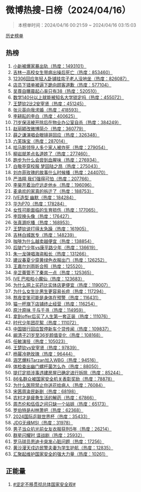<h1>
微博热搜-日榜（2024/04/16）
</h1>
<blockquote>
<p>
本榜单时间：2024/04/16 00:21:59 ~ 2024/04/16 03:15:03
</p>
</blockquote>
<p>
<a href="https://github.com/daifee/weibo-hot-search/tree/main/archives/daily">历史榜单</a>
</p>
<h2>
热榜
</h2>
<ol>

<li>
<a href="https://s.weibo.com/weibo?q=%23%E5%B0%8F%E6%96%B0%E8%A2%AB%E7%88%86%E5%AE%B6%E6%9A%B4%E5%87%BA%E8%BD%A8%23" target="weibo">
小新被爆家暴出轨（热度：1493101）
</a>
</li>

<li>
<a href="https://s.weibo.com/weibo?q=%23%E5%90%89%E6%9E%97%E4%B8%80%E9%AB%98%E6%A0%A1%E5%A5%B3%E7%94%9F%E5%B8%A6%E7%97%85%E5%87%BA%E6%93%8D%E5%90%8E%E6%AD%BB%E4%BA%A1%23" target="weibo">
吉林一高校女生带病出操后死亡（热度：853460）
</a>
</li>

<li>
<a href="https://s.weibo.com/weibo?q=%2312306%E5%9B%9E%E5%BA%94%E5%B9%B4%E8%BD%BB%E4%BA%BA%E5%8D%A7%E9%93%BA%E6%8C%82%E5%B8%98%E5%AD%90%E8%80%81%E4%BA%BA%E6%B2%A1%E5%9C%B0%E5%9D%90%23" target="weibo">
12306回应年轻人卧铺挂帘子老人没地坐（热度：826087）
</a>
</li>

<li>
<a href="https://s.weibo.com/weibo?q=%23%E5%BA%97%E5%91%98%E4%B8%8B%E9%94%99%E5%8D%95%E8%A2%AB%E9%80%BC%E4%B8%8B%E8%B7%AA%E5%90%91%E9%A1%BE%E5%AE%A2%E9%81%93%E6%AD%89%23" target="weibo">
店员下错单被逼下跪向顾客道歉（热度：577104）
</a>
</li>

<li>
<a href="https://s.weibo.com/weibo?q=%23%E5%90%B4%E5%B0%8A%E8%87%AA%E6%9B%9D%E6%99%A8%E8%B5%B7%E5%BF%83%E7%8E%87%E5%8F%AA%E6%9C%8938%23" target="weibo">
吴尊自曝晨起心率只有38（热度：520510）
</a>
</li>

<li>
<a href="https://s.weibo.com/weibo?q=%23%E6%95%B0%E5%AD%A6140%E5%88%86%E4%BB%A5%E4%B8%8A%E5%B0%B1%E8%83%BD%E8%A2%AB%E7%9F%A5%E5%90%8D%E5%A4%A7%E5%AD%A6%E9%94%81%E5%AE%9A%E5%90%97%23" target="weibo">
数学140分以上就能被知名大学锁定吗（热度：455072）
</a>
</li>

<li>
<a href="https://s.weibo.com/weibo?q=%23%E7%8E%8B%E6%A5%9A%E9%92%A62%E6%AF%942%E5%AE%89%E5%AE%B0%E8%B4%A4%23" target="weibo">
王楚钦2比2安宰贤（热度：451245）
</a>
</li>

<li>
<a href="https://s.weibo.com/weibo?q=%23%E5%BC%A0%E5%85%83%E8%8B%B1%E5%90%91%E6%88%91%E6%B1%82%E5%A9%9A%23" target="weibo">
张元英向我求婚（热度：418593）
</a>
</li>

<li>
<a href="https://s.weibo.com/weibo?q=%23%E6%9D%8E%E8%80%95%E8%80%98%E7%9A%84%E6%9D%8E%E7%99%BD%23" target="weibo">
李耕耘的李白（热度：400625）
</a>
</li>

<li>
<a href="https://s.weibo.com/weibo?q=%2371%E5%B2%81%E4%BF%9D%E6%B4%81%E8%A2%AB%E5%BC%80%E9%99%A4%E5%90%8E%E5%9C%A8%E7%89%A9%E4%B8%9A%E5%8A%9E%E5%85%AC%E5%AE%A4%E8%87%AA%E6%9D%80%23" target="weibo">
71岁保洁被开除后在物业办公室自杀（热度：384249）
</a>
</li>

<li>
<a href="https://s.weibo.com/weibo?q=%23%E8%B5%B5%E4%B8%BD%E9%A2%96%E6%94%B9%E5%BE%AE%E5%8D%9A%E7%AE%80%E4%BB%8B%23" target="weibo">
赵丽颖改微博简介（热度：360779）
</a>
</li>

<li>
<a href="https://s.weibo.com/weibo?q=%23%E8%96%9B%E4%B9%8B%E8%B0%A6%E6%BC%94%E5%94%B1%E4%BC%9A%E7%9C%BC%E9%95%9C%E5%93%A5%E5%9B%9E%E5%BA%94%23" target="weibo">
薛之谦演唱会眼镜哥回应（热度：326348）
</a>
</li>

<li>
<a href="https://s.weibo.com/weibo?q=%23%E5%85%AD%E8%8A%99%E7%8F%A0%E5%AE%9D%23" target="weibo">
六芙珠宝（热度：287014）
</a>
</li>

<li>
<a href="https://s.weibo.com/weibo?q=%23%E5%93%88%E9%A9%AC%E6%96%AF%E9%A2%86%E5%AF%BC%E4%BA%BA%E5%A4%9A%E4%B8%AA%E5%AE%B6%E4%BA%BA%E8%A2%AB%E7%82%B8%E6%AD%BB%23" target="weibo">
哈马斯领导人多个家人被炸死（热度：279054）
</a>
</li>

<li>
<a href="https://s.weibo.com/weibo?q=%23%E6%9F%B3%E5%B2%A9%E5%B0%B1%E5%B7%AE%E7%82%B9%E5%90%8D%E9%81%93%E5%A7%93%E4%BA%86%23" target="weibo">
柳岩就差点名道姓了（热度：277460）
</a>
</li>

<li>
<a href="https://s.weibo.com/weibo?q=%23%E8%B7%91%E6%AD%A5%E4%B8%BA%E4%BB%80%E4%B9%88%E4%BC%9A%E5%B0%9D%E5%88%B0%E8%A1%80%E8%85%A5%E5%91%B3%23" target="weibo">
跑步为什么会尝到血腥味（热度：276934）
</a>
</li>

<li>
<a href="https://s.weibo.com/weibo?q=%23%E7%99%BD%E6%95%AC%E4%BA%AD%E7%A9%BF%E6%A0%A1%E6%9C%8D%20%E6%A2%A6%E5%9B%9E%E9%99%86%E4%B9%8B%E6%98%82%23" target="weibo">
白敬亭穿校服 梦回陆之昂（热度：275043）
</a>
</li>

<li>
<a href="https://s.weibo.com/weibo?q=%23%E5%88%98%E4%BA%A6%E8%8F%B2%E7%8E%AB%E7%91%B0%E7%9A%84%E6%95%85%E4%BA%8B%E4%BB%80%E4%B9%88%E6%97%B6%E5%80%99%E6%92%AD%23" target="weibo">
刘亦菲玫瑰的故事什么时候播（热度：244070）
</a>
</li>

<li>
<a href="https://s.weibo.com/weibo?q=%23%E4%B8%A5%E6%B5%A9%E7%BF%94%20%E6%88%91%E4%BB%AC%E5%BC%BA%E5%BE%97%E5%8F%AF%E6%80%95%23" target="weibo">
严浩翔 我们强得可怕（热度：207766）
</a>
</li>

<li>
<a href="https://s.weibo.com/weibo?q=%23%E6%9D%8E%E6%98%8A%E5%BC%80%E7%9D%80%E6%B2%BB%E7%96%97%E8%BF%9C%E8%B5%B0%E4%BB%96%E4%B9%A1%23" target="weibo">
李昊开着治疗远走他乡（热度：196096）
</a>
</li>

<li>
<a href="https://s.weibo.com/weibo?q=%23%E9%BA%A6%E6%89%BF%E6%AC%A2%E7%9A%84%E5%AE%B6%E7%9C%9F%E7%9A%84%E6%8B%86%E8%BF%81%E4%BA%86%23" target="weibo">
麦承欢的家真的拆迁了（热度：188753）
</a>
</li>

<li>
<a href="https://s.weibo.com/weibo?q=%23IVE%E9%80%A0%E5%9E%8B%20%E5%B9%BD%E9%BB%98%23" target="weibo">
IVE造型 幽默（热度：184284）
</a>
</li>

<li>
<a href="https://s.weibo.com/weibo?q=%23%E5%8D%8E%E4%B8%BAP70%23" target="weibo">
华为P70（热度：178284）
</a>
</li>

<li>
<a href="https://s.weibo.com/weibo?q=%23%E5%A5%B3%E6%80%A7%E5%8F%AF%E8%83%BD%E9%9D%A2%E4%B8%B4%E7%9A%84%E7%94%9F%E8%82%B2%E6%8D%9F%E4%BC%A4%23" target="weibo">
女性可能面临的生育损伤（热度：177065）
</a>
</li>

<li>
<a href="https://s.weibo.com/weibo?q=%23%E6%9D%8E%E7%8E%B0%E6%8D%A2%E5%A4%B4%E5%83%8F%23" target="weibo">
李现换头像（热度：176427）
</a>
</li>

<li>
<a href="https://s.weibo.com/weibo?q=%23%E5%BC%A0%E7%9C%9F%E6%BA%90%E5%90%83%E6%92%AD%23" target="weibo">
张真源吃播（热度：168953）
</a>
</li>

<li>
<a href="https://s.weibo.com/weibo?q=%23%E7%8E%8B%E6%A5%9A%E9%92%A6%E8%AF%B4%E6%89%93%E5%BE%97%E5%A4%AA%E6%80%A5%E8%BA%81%23" target="weibo">
王楚钦说打得太急躁（热度：161905）
</a>
</li>

<li>
<a href="https://s.weibo.com/weibo?q=%23%E5%90%89%E6%9E%97%E7%99%BD%E5%9F%8E%E5%8C%BB%E4%B8%93%23" target="weibo">
吉林白城医专（热度：148239）
</a>
</li>

<li>
<a href="https://s.weibo.com/weibo?q=%23%E5%92%96%E5%95%A1%E4%B8%BA%E4%BB%80%E4%B9%88%E8%B6%8A%E5%8D%96%E8%B6%8A%E4%BE%BF%E5%AE%9C%23" target="weibo">
咖啡为什么越卖越便宜（热度：138854）
</a>
</li>

<li>
<a href="https://s.weibo.com/weibo?q=%23%E5%90%8E%E9%99%A1%E9%97%A8%E5%B0%91%E5%B9%B4vs%E5%BA%B7%E5%B9%B3%E8%B7%AF%E5%B0%91%E5%B9%B4%23" target="weibo">
后陡门少年vs康平路少年（热度：136619）
</a>
</li>

<li>
<a href="https://s.weibo.com/weibo?q=%23%E6%9C%B1%E4%B8%80%E9%BE%99%E5%BC%B9%E5%94%B1%E6%B5%B7%E7%9B%97%E8%88%B9%E9%95%BF%23" target="weibo">
朱一龙弹唱海盗船长（热度：131266）
</a>
</li>

<li>
<a href="https://s.weibo.com/weibo?q=%23%E5%BB%BA%E8%AE%AE%E6%98%A5%E5%A4%8F%E5%B0%91%E7%A9%BF%E9%BB%84%E7%BB%BF%E8%89%B2%E8%A1%A3%E6%9C%8D%E5%87%BA%E9%97%A8%23" target="weibo">
建议春夏少穿黄绿色衣服出门（热度：126252）
</a>
</li>

<li>
<a href="https://s.weibo.com/weibo?q=%23%E7%8E%8B%E5%98%89%E5%B0%94%E5%88%98%E9%9B%A8%E6%98%95%E5%90%88%E7%85%A7%23" target="weibo">
王嘉尔刘雨昕合照（热度：125520）
</a>
</li>

<li>
<a href="https://s.weibo.com/weibo?q=%23%E8%BE%9B%E8%8A%B7%E8%95%BE%E7%AE%A1%E4%B8%8D%E4%BA%86%E7%A7%A6%E5%B2%9A%E4%B8%80%E7%82%B9%23" target="weibo">
辛芷蕾管不了秦岚一点（热度：125365）
</a>
</li>

<li>
<a href="https://s.weibo.com/weibo?q=%23IVE%20%E5%B7%B4%E5%95%A6%E5%95%A6%E5%B0%8F%E9%AD%94%E4%BB%99%23" target="weibo">
IVE 巴啦啦小魔仙（热度：123683）
</a>
</li>

<li>
<a href="https://s.weibo.com/weibo?q=%23%E4%B8%BA%E4%BB%80%E4%B9%88%E7%BD%91%E4%B8%8A%E4%B9%B0%E8%8D%AF%E6%AF%94%E5%AE%9E%E4%BD%93%E5%BA%97%E6%9B%B4%E4%BE%BF%E5%AE%9C%23" target="weibo">
为什么网上买药比实体店更便宜（热度：119007）
</a>
</li>

<li>
<a href="https://s.weibo.com/weibo?q=%23%E4%B8%BA%E4%BB%80%E4%B9%88%E5%A5%B3%E7%94%9F%E6%AF%94%E7%94%B7%E7%94%9F%E6%9B%B4%E5%AE%B9%E6%98%93%E9%95%BF%E7%97%98%23" target="weibo">
为什么女生比男生更容易长痘（热度：117294）
</a>
</li>

<li>
<a href="https://s.weibo.com/weibo?q=%23%E7%86%AC%E5%A4%9C%E5%8F%98%E7%AC%A8%E5%8F%AF%E8%83%BD%E6%98%AF%E8%BA%AB%E4%BD%93%E5%9C%A8%E9%A2%84%E8%AD%A6%23" target="weibo">
熬夜变笨可能是身体在预警（热度：116431）
</a>
</li>

<li>
<a href="https://s.weibo.com/weibo?q=%23%E7%8C%AB%E4%B8%80%E6%9D%AF%E6%97%97%E4%B8%8B%E5%BA%97%E9%93%BA%E7%BB%88%E6%AD%A2%E7%BB%8F%E8%90%A5%23" target="weibo">
猫一杯旗下店铺终止经营（热度：116254）
</a>
</li>

<li>
<a href="https://s.weibo.com/weibo?q=%23%E5%8E%9F%E6%B1%81%E5%8E%9F%E5%91%B3%20%E5%8D%83%E4%B8%8E%E5%8D%83%E5%AF%BB%23" target="weibo">
原汁原味 千与千寻（热度：114959）
</a>
</li>

<li>
<a href="https://s.weibo.com/weibo?q=%23%E6%8B%BF%E5%88%B0offer%E5%90%8E%E4%B9%B0%E4%BA%86%E4%BA%BA%E7%94%9F%E7%AC%AC%E4%B8%80%E5%A5%97%E6%AD%A3%E8%A3%85%23" target="weibo">
拿到offer后买了人生第一套正装（热度：111076）
</a>
</li>

<li>
<a href="https://s.weibo.com/weibo?q=%23%E6%97%B6%E4%BB%A3%E5%B0%91%E5%B9%B4%E5%9B%A2%E8%8A%B1%E7%B5%AE%23" target="weibo">
时代少年团花絮（热度：111072）
</a>
</li>

<li>
<a href="https://s.weibo.com/weibo?q=%23%E4%B8%AD%E5%9B%BD%E9%93%B6%E8%A1%8C%E5%9B%9E%E5%BA%94%E6%9A%82%E5%81%9C%E6%96%B0%E8%BD%A6%E4%B8%AA%E8%B4%B7%E4%BC%A0%E9%97%BB%23" target="weibo">
中国银行回应暂停新车个贷传闻（热度：109837）
</a>
</li>

<li>
<a href="https://s.weibo.com/weibo?q=%23%E9%98%9A%E6%B8%85%E5%AD%9021%E5%B2%81%E8%87%B336%E5%B2%81%E9%A2%9C%E5%80%BC%E5%8F%98%E5%8C%96%23" target="weibo">
阚清子21岁至36岁颜值变化（热度：108168）
</a>
</li>

<li>
<a href="https://s.weibo.com/weibo?q=%23%E4%BB%BB%E6%95%8F%E6%BC%94%E6%8A%80%23" target="weibo">
任敏演技（热度：105023）
</a>
</li>

<li>
<a href="https://s.weibo.com/weibo?q=%23%E7%8E%8B%E6%A5%9A%E9%92%A6vs%E5%AE%89%E5%AE%B0%E8%B4%A4%23" target="weibo">
王楚钦vs安宰贤（热度：97839）
</a>
</li>

<li>
<a href="https://s.weibo.com/weibo?q=%23%E6%9D%A8%E5%B9%82%E5%86%B7%E8%89%B3%E7%8E%AB%E7%91%B0%23" target="weibo">
杨幂冷艳玫瑰（热度：96444）
</a>
</li>

<li>
<a href="https://s.weibo.com/weibo?q=%23%E6%B6%B5%E8%89%BA%E7%88%86%E6%96%99Tarzan%E5%8A%A0%E5%85%A5WBG%23" target="weibo">
涵艺爆料Tarzan加入WBG（热度：94516）
</a>
</li>

<li>
<a href="https://s.weibo.com/weibo?q=%23%E4%BD%93%E6%A3%80%E6%9F%A5%E5%87%BA%E5%B9%BD%E9%97%A8%E8%9E%BA%E6%9D%86%E8%8F%8C%E6%80%8E%E4%B9%88%E5%8A%9E%23" target="weibo">
体检查出幽门螺杆菌怎么办（热度：88050）
</a>
</li>

<li>
<a href="https://s.weibo.com/weibo?q=%23%E6%8F%90%E7%81%AF%E5%AE%9A%E6%8D%9F%E6%B6%89%E4%BA%8B%E8%BF%9D%E5%BB%BA%E6%88%BF%E5%B1%8B%E5%B7%B2%E7%A1%AE%E5%AE%9A%E8%BF%9B%E8%A1%8C%E6%8B%86%E9%99%A4%23" target="weibo">
提灯定损涉事违建房屋已确定进行拆除（热度：85244）
</a>
</li>

<li>
<a href="https://s.weibo.com/weibo?q=%2386%E5%90%8D%E7%BE%A4%E4%BC%97%E8%A2%AB%E5%9B%BD%E5%AE%B6%E5%AE%89%E5%85%A8%E6%9C%BA%E5%85%B3%E8%A1%A8%E5%BD%B0%E5%A5%96%E5%8A%B1%23" target="weibo">
86名群众被国家安全机关表彰奖励（热度：78878）
</a>
</li>

<li>
<a href="https://s.weibo.com/weibo?q=%23%E4%B8%BA%E4%BB%80%E4%B9%88%E5%8C%BB%E9%99%A2%E7%A6%81%E6%AD%A2%E4%BD%A0%E9%80%81%E8%8A%B1%E7%BB%99%E7%97%85%E4%BA%BA%23" target="weibo">
为什么医院禁止你送花给病人（热度：76084）
</a>
</li>

<li>
<a href="https://s.weibo.com/weibo?q=%23%E5%AE%8B%E8%8C%9C%E5%91%A8%E6%B8%9D%E6%B0%91%E6%96%B0%E5%89%A7%23" target="weibo">
宋茜周渝民新剧（热度：68198）
</a>
</li>

<li>
<a href="https://s.weibo.com/weibo?q=%23%E5%86%9C%E6%9D%91%E6%89%8D%E6%98%AF%E7%96%B2%E6%83%AB%E7%94%9F%E6%B4%BB%E7%9A%84%E8%A7%A3%E8%8D%AF%23" target="weibo">
农村才是疲惫生活的解药（热度：67866）
</a>
</li>

<li>
<a href="https://s.weibo.com/weibo?q=%23%E5%91%A8%E6%9D%B0%E4%BC%A6%E5%92%8C%E4%BC%8D%E4%BD%B0%E4%B9%8B%E9%97%B4%E5%8F%AA%E7%BC%BA%E4%B8%80%E4%B8%AA%E7%AB%99%E5%A7%90%23" target="weibo">
周杰伦和伍佰之间只缺一个站姐（热度：65173）
</a>
</li>

<li>
<a href="https://s.weibo.com/weibo?q=%23%E7%BD%97%E4%BC%AF%E7%89%B9%E6%98%AFAI%E6%9E%97%E8%90%A7%E5%90%A7%23" target="weibo">
罗伯特是AI林萧吧（热度：62368）
</a>
</li>

<li>
<a href="https://s.weibo.com/weibo?q=%232024%E5%9B%BD%E9%99%85%E4%B9%92%E8%81%94%E4%B8%96%E7%95%8C%E6%9D%AF%23" target="weibo">
2024国际乒联世界杯（热度：35433）
</a>
</li>

<li>
<a href="https://s.weibo.com/weibo?q=%23JDG%E6%97%A0%E7%BC%98MSI%23" target="weibo">
JDG无缘MSI（热度：31978）
</a>
</li>

<li>
<a href="https://s.weibo.com/weibo?q=%23%E7%94%B7%E5%AD%90%E5%BD%93%E4%BC%97%E6%89%92%E5%85%89%E5%89%8D%E5%A5%B3%E5%8F%8B%E8%A1%A3%E6%9C%8D%E8%8E%B7%E5%88%915%E5%B9%B4%23" target="weibo">
男子当众扒光前女友衣服获刑5年（热度：26214）
</a>
</li>

<li>
<a href="https://s.weibo.com/weibo?q=%23%E7%BE%A4%E6%98%9F%E9%97%AA%E8%80%80%E6%97%B6%20%E8%B0%8D%E6%88%98%E5%89%A7%23" target="weibo">
群星闪耀时 谍战剧（热度：25932）
</a>
</li>

<li>
<a href="https://s.weibo.com/weibo?q=%23%E7%BD%97%E9%A9%AC%E7%90%83%E5%91%98%E6%81%A9%E8%BF%AA%E5%8D%A1%E7%AA%81%E5%8F%91%E5%BF%83%E8%84%8F%E9%97%AE%E9%A2%98%23" target="weibo">
罗马球员恩迪卡突发心脏问题（热度：17256）
</a>
</li>

<li>
<a href="https://s.weibo.com/weibo?q=%23%E9%BB%84%E6%B2%99%E6%BC%AB%E5%A4%A9%E6%88%8D%E8%BE%B9%E6%B0%91%E8%AD%A6%E5%A4%AB%E5%A6%BB%E4%B8%BA%E5%AD%A6%E7%94%9F%E6%8A%A4%E8%88%AA%23" target="weibo">
黄沙漫天戍边民警夫妻为学生护航（热度：12835）
</a>
</li>

<li>
<a href="https://s.weibo.com/weibo?q=%23%E6%B1%87%E8%81%9A%E8%B5%B7%E7%BB%B4%E6%8A%A4%E5%9B%BD%E5%AE%B6%E5%AE%89%E5%85%A8%E7%9A%84%E5%BC%BA%E5%A4%A7%E5%8A%9B%E9%87%8F%23" target="weibo">
汇聚起维护国家安全的强大力量（热度：10261）
</a>
</li>

</ol>
<h2>
正能量
</h2>
<ol>

<li>
<a href="https://s.weibo.com/weibo?q=%23%23%E5%9D%9A%E5%AE%9A%E4%B8%8D%E7%A7%BB%E8%B4%AF%E5%BD%BB%E6%80%BB%E4%BD%93%E5%9B%BD%E5%AE%B6%E5%AE%89%E5%85%A8%E8%A7%82%23%23" target="weibo">
#坚定不移贯彻总体国家安全观#
</a>
</li>

</ol>